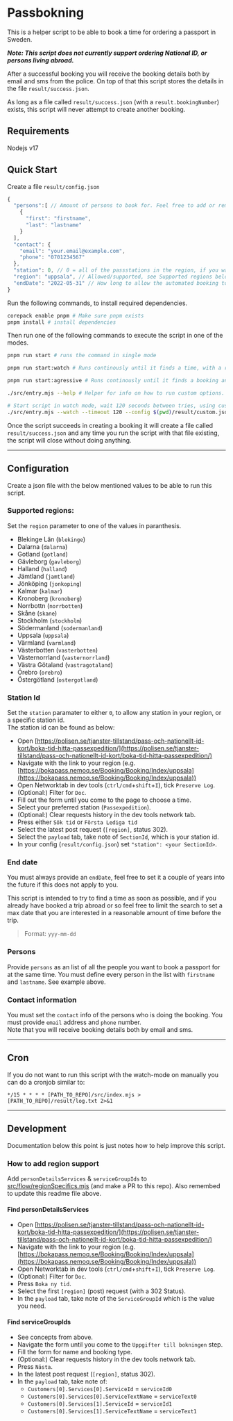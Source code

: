 # Passbokning
This is a helper script to be able to book a time for ordering a passport in Sweden.

***Note: This script does not currently support ordering National ID, or persons living abroad.***

After a successful booking you will receive the booking details both by email and sms from the police.
On top of that this script stores the details in the file `result/success.json`.

As long as a file called `result/success.json` (with a `result.bookingNumber`) exists, this script will never attempt to create another booking.

## Requirements
Nodejs v17

## Quick Start
Create a file `result/config.json`
```js
{
  "persons":[ // Amount of persons to book for. Feel free to add or remove, add empty objects if you want to be anonymous.
    {
      "first": "firstname",
      "last": "lastname"
    }
  ],
  "contact": {
    "email": "your.email@example.com",
    "phone": "0701234567"
  },
  "station": 0, // 0 = all of the passstations in the region, if you want a specific one you need to check it up.
  "region": "uppsala", // Allowed/supported, see Supported regions below.
  "endDate": "2022-05-31" // How long to allow the automated booking to work
}
```

Run the following commands, to install required dependencies.

```bash
corepack enable pnpm # Make sure pnpm exists
pnpm install # install dependencies
```

Then run one of the following commands to execute the script in one of the modes.

```bash
pnpm run start # runs the command in single mode

pnpm run start:watch # Runs continously until it finds a time, with a reasonable amount of wait between tries.

pnpm run start:agressive # Runs continously until it finds a booking and bombards the API very often. Not recommended.

./src/entry.mjs --help # Helper for info on how to run custom options.

# Start script in watch mode, wait 120 seconds between tries, using custom path for config and custom output for success info.
./src/entry.mjs --watch --timeout 120 --config $(pwd)/result/custom.json --output $(pwd)/result/custom-success.json
```

Once the script succeeds in creating a booking it will create a file called `result/success.json` and any time you run the script with that file existing, the script will close without doing anything.

---

## Configuration
Create a json file with the below mentioned values to be able to run this script.

### Supported regions:
Set the `region` parameter to one of the values in paranthesis.
* Blekinge Län (`blekinge`)
* Dalarna (`dalarna`)
* Gotland (`gotland`)
* Gävleborg (`gavleborg`)
* Halland (`halland`)
* Jämtland (`jamtland`)
* Jönköping (`jonkoping`)
* Kalmar (`kalmar`)
* Kronoberg (`kronoberg`)
* Norrbottn (`norrbotten`)
* Skåne (`skane`)
* Stockholm (`stockholm`)
* Södermanland (`sodermanland`)
* Uppsala (`uppsala`)
* Värmland (`varmland`)
* Västerbotten (`vasterbotten`)
* Västernorrland (`vasternorrland`)
* Västra Götaland (`vastragotaland`)
* Örebro (`orebro`)
* Östergötland (`ostergotland`)

### Station Id
Set the `station` paramater to either `0`, to allow any station in your region, or a specific station id.  
The station id can be found as below:

* Open [https://polisen.se/tjanster-tillstand/pass-och-nationellt-id-kort/boka-tid-hitta-passexpedition/](https://polisen.se/tjanster-tillstand/pass-och-nationellt-id-kort/boka-tid-hitta-passexpedition/)
* Navigate with the link to your region (e.g. [https://bokapass.nemoq.se/Booking/Booking/Index/uppsala](https://bokapass.nemoq.se/Booking/Booking/Index/uppsala))
* Open Networktab in dev tools (`ctrl/cmd`+`shift`+`I`), tick `Preserve Log`.
* (Optional:) Filter for `Doc`.
* Fill out the form until you come to the page to choose a time.
* Select your preferred station (`Passexpedition`).
* (Optional:) Clear requests history in the dev tools network tab.
* Press either `Sök tid` or `Första Lediga tid`
* Select the latest post request (`[region]`, status 302).
* Select the `payload` tab, take note of `SectionId`, which is your station id.
* In your config (`result/config.json`) set `"station": <your SectionId>`.

### End date
You must always provide an `endDate`, feel free to set it a couple of years into the future if this does not apply to you.

This script is intended to try to find a time as soon as possible, and if you already have booked a trip abroad or so feel free to limit the search to set a max date that you are interested in a reasonable amount of time before the trip.

> Format: `yyy-mm-dd`


### Persons
Provide `persons` as an list of all the people you want to book a passport for at the same time.
You must define every person in the list with `firstname` and `lastname`. See example above.

### Contact information
You must set the `contact` info of the persons who is doing the booking. You must provide `email` address and `phone` number.  
Note that you will receive booking details both by email and sms.

--- 

## Cron
If you do not want to run this script with the watch-mode on manually you can do a cronjob similar to:
```
*/15 * * * * [PATH_TO_REPO]/src/index.mjs > [PATH_TO_REPO]/result/log.txt 2>&1
```

---

## Development
Documentation below this point is just notes how to help improve this script.

### How to add region support

Add `personDetailsServices` & `serviceGroupIds` to [src/flow/regionSpecifics.mjs](./src/flow/regionSpecifics.mjs) (and make a PR to this repo). Also remembed to update this readme file above.


#### Find personDetailsServices

* Open [https://polisen.se/tjanster-tillstand/pass-och-nationellt-id-kort/boka-tid-hitta-passexpedition/](https://polisen.se/tjanster-tillstand/pass-och-nationellt-id-kort/boka-tid-hitta-passexpedition/)
* Navigate with the link to your region (e.g. [https://bokapass.nemoq.se/Booking/Booking/Index/uppsala](https://bokapass.nemoq.se/Booking/Booking/Index/uppsala))
* Open Networktab in dev tools (`ctrl/cmd`+`shift`+`I`), tick `Preserve Log`.
* (Optional:) Filter for `Doc`.
* Press `Boka ny tid`.
* Select the first `[region]` (post) request (with a 302 Status).
* In the `payload` tab, take note of the `ServiceGroupId` which is the value you need.

#### Find serviceGroupIds
* See concepts from above.
* Navigate the form until you come to the `Uppgifter till bokningen` step.
* Fill the form for name and booking type.
* (Optional:) Clear requests history in the dev tools network tab.
* Press `Nästa`.
* In the latest post request (`[region]`, status 302).
* In the `payload` tab, take note of:
  * `Customers[0].Services[0].ServiceId` = `serviceId0`
  * `Customers[0].Services[0].ServiceTextName` = `serviceText0`
  * `Customers[0].Services[1].ServiceId` = `serviceId1`
  * `Customers[0].Services[1].ServiceTextName` = `serviceText1`


